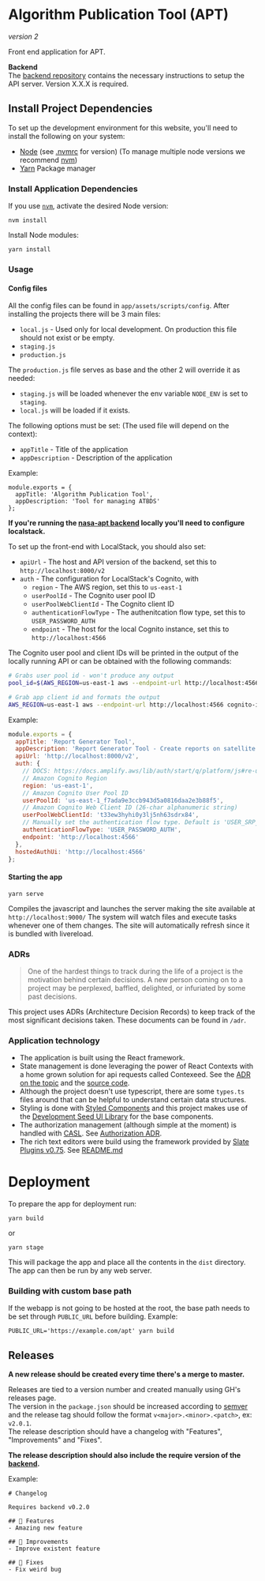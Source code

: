 # Algorithm Publication Tool (APT)
_version 2_

Front end application for APT.

**Backend**  
The [backend repository](https://github.com/developmentseed/nasa-apt) contains the necessary instructions to setup the API server. Version X.X.X is required.

## Install Project Dependencies
To set up the development environment for this website, you'll need to install the following on your system:

- [Node](http://nodejs.org/) (see [.nvmrc](./.nvmrc) for version) (To manage multiple node versions we recommend [nvm](https://github.com/creationix/nvm))
- [Yarn](https://yarnpkg.com/) Package manager

### Install Application Dependencies

If you use [`nvm`](https://github.com/creationix/nvm), activate the desired Node version:

```
nvm install
```

Install Node modules:

```
yarn install
```

### Usage

#### Config files
All the config files can be found in `app/assets/scripts/config`.
After installing the projects there will be 3 main files:
  - `local.js` - Used only for local development. On production this file should not exist or be empty.
  - `staging.js`
  - `production.js`

The `production.js` file serves as base and the other 2 will override it as needed:
  - `staging.js` will be loaded whenever the env variable `NODE_ENV` is set to `staging`.
  - `local.js` will be loaded if it exists.

The following options must be set: (The used file will depend on the context):
  - `appTitle` - Title of the application
  - `appDescription` - Description of the application

Example:
```
module.exports = {
  appTitle: 'Algorithm Publication Tool',
  appDescription: 'Tool for managing ATBDS'
};
```

**If you're running the [nasa-apt backend](https://github.com/NASA-IMPACT/nasa-apt#local-development) locally you'll need to configure localstack.**

To set up the front-end with LocalStack, you should also set:

- `apiUrl` - The host and API version of the backend, set this to `http://localhost:8000/v2`
- `auth` - The configuration for LocalStack's Cognito, with
  - `region` - The AWS region, set this to `us-east-1`
  - `userPoolId` - The Cognito user pool ID
  - `userPoolWebClientId` - The Cognito client ID
  - `authenticationFlowType` - The authenitcation flow type, set this to `USER_PASSWORD_AUTH`
  - `endpoint` - The host for the local Cognito instance, set this to `http://localhost:4566`

The Cognito user pool and client IDs will be printed in the output of the locally running API or can be obtained with the following commands:

```sh
# Grabs user pool id - won't produce any output
pool_id=$(AWS_REGION=us-east-1 aws --endpoint-url http://localhost:4566 cognito-idp list-user-pools --no-sign-request --max-results 100 | jq -rc '.UserPools[0].Id')

# Grab app client id and formats the output
AWS_REGION=us-east-1 aws --endpoint-url http://localhost:4566 cognito-idp list-user-pool-clients --user-pool-id $pool_id  --no-sign-request --max-results 10 | jq -rc '.UserPoolClients[0] | {ClientId: .ClientId, UserPoolId: .UserPoolId}'
```

Example:
```js
module.exports = {
  appTitle: 'Report Generator Tool',
  appDescription: 'Report Generator Tool - Create reports on satellite needs.',
  apiUrl: 'http://localhost:8000/v2',
  auth: {
    // DOCS: https://docs.amplify.aws/lib/auth/start/q/platform/js#re-use-existing-authentication-resource
    // Amazon Cognito Region
    region: 'us-east-1',
    // Amazon Cognito User Pool ID
    userPoolId: 'us-east-1_f7ada9e3ccb943d5a0816daa2e3b88f5',
    // Amazon Cognito Web Client ID (26-char alphanumeric string)
    userPoolWebClientId: 't33ew3hyhi0y3lj5nh63sdrx84',
    // Manually set the authentication flow type. Default is 'USER_SRP_AUTH'
    authenticationFlowType: 'USER_PASSWORD_AUTH',
    endpoint: 'http://localhost:4566'
  },
  hostedAuthUi: 'http://localhost:4566'
};
```

#### Starting the app

```
yarn serve
```
Compiles the javascript and launches the server making the site available at `http://localhost:9000/`
The system will watch files and execute tasks whenever one of them changes.
The site will automatically refresh since it is bundled with livereload.

### ADRs
> One of the hardest things to track during the life of a project is the motivation behind certain decisions. A new person coming on to a project may be perplexed, baffled, delighted, or infuriated by some past decisions.

This project uses ADRs (Architecture Decision Records) to keep track of the most significant decisions taken.
These documents can be found in `/adr`.

### Application technology
- The application is built using the React framework.
- State management is done leveraging the power of React Contexts with a home grown solution for api requests called Contexeed. See the [ADR on the topic](./adr/0001-data-management.md) and the [source code](./app/assets/scripts/utils/contexeed/README.md).
- Although the project doesn't use typescript, there are some `types.ts` files around that can be helpful to understand certain data structures.
- Styling is done with [Styled Components](https://styled-components.com/) and this project makes use of the [Development Seed UI Library](https://devseed-ui-library.surge.sh) for the base components.
- The authorization management (although simple at the moment) is handled with [CASL](https://casl.js.org/v5/en/). See [Authorization ADR](./adr/0002-a11n.md).
- The rich text editors were build using the framework provided by [Slate Plugins v0.75](https://github.com/udecode/slate-plugins/tree/v0.75.2). See [README.md](./app/assets/scripts/components/slate/README.md)

# Deployment
To prepare the app for deployment run:

```
yarn build
```
or
```
yarn stage
```
This will package the app and place all the contents in the `dist` directory.
The app can then be run by any web server.

### Building with custom base path
If the webapp is not going to be hosted at the root, the base path needs to be set through `PUBLIC_URL` before building.
Example:
```
PUBLIC_URL='https://example.com/apt' yarn build
```

## Releases

**A new release should be created every time there's a merge to master.**

Releases are tied to a version number and created manually using GH's releases page.  
The version in the `package.json` should be increased according to [semver](https://semver.org/) and the release tag should follow the format `v<major>.<minor>.<patch>`, ex: `v2.0.1`.  
The release description should have a changelog with "Features", "Improvements" and "Fixes".

**The release description should also include the require version of the [backend](https://github.com/developmentseed/nasa-apt).**

Example:
```
# Changelog

Requires backend v0.2.0

## 🎉 Features
- Amazing new feature

## 🚀 Improvements
- Improve existent feature

## 🐛 Fixes
- Fix weird bug
```
